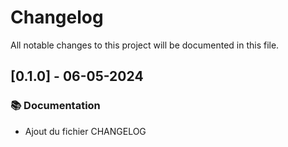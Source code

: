 # Changelog

All notable changes to this project will be documented in this file.

## [0.1.0] - 06-05-2024

### 📚 Documentation

- Ajout du fichier CHANGELOG

<!-- generated by git-cliff -->
